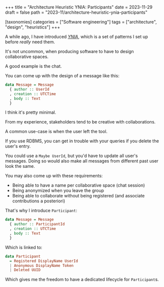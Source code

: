 +++
title = "Architecture Heuristic YNIA: Participants"
date = 2023-11-29
draft = false
path = "2023-11/architecture-heuristic-ynia-participants"

[taxonomies]
categories = ["Software engineering"]
tags = ["architecture", "design", "heuristics"]
+++

A while ago, I have introduced [_YNIA_](@/blog/2023-10-18_architecture-heuristic-ynia-queues.md),
which is a set of patterns I set up before _really_ need them.

It's not uncommon, when producing software to have to design collaborative spaces.

A good example is the chat.

You can come up with the design of a message like this:

```haskell
data Message = Message
  { author :: UserId
  , creation :: UTCTime
  , body :: Text
  }
```

I think it's pretty minimal.

From my experience, stakeholders tend to be creative with collaborations.

A common use-case is when the user left the tool.

If you use RDBMS, you can get in trouble with your queries if you delete the
user's entry.

You could use a `Maybe UserId`, but you'd have to update all user's messages.
Doing so would also make all messages from different past user look the same.

You may also come up with these requirements:

* Being able to have a name per collaborative space (chat session)
* Being anonymized when you leave the group
* Being able to collaborate without being registered (and associate contributions a posteriori)

That's why I introduce `Participant`:

```haskell
data Message = Message
  { author :: ParticipantId
  , creation :: UTCTime
  , body :: Text
  }
```

Which is linked to:

```haskell
data Participant
  = Registered DisplayName UserId
  | Anonymous DisplayName Token
  | Deleted UUID
```

Which gives me the freedom to have a dedicated lifecycle for `Participant`s.
